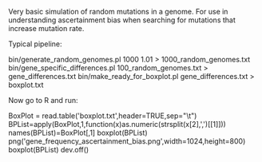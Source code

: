 Very basic simulation of random mutations in a genome. For use
in understanding ascertainment bias when searching for mutations
that increase mutation rate.

Typical pipeline:

bin/generate_random_genomes.pl   1000 1.01              > 1000_random_genomes.txt
bin/gene_specific_differences.pl 100_random_genomes.txt > gene_differences.txt
bin/make_ready_for_boxplot.pl    gene_differences.txt   > boxplot.txt

Now go to R and run:

BoxPlot = read.table('boxplot.txt',header=TRUE,sep="\t")
BPList=apply(BoxPlot,1,function(x)as.numeric(strsplit(x[2],',')[[1]]))
names(BPList)=BoxPlot[,1]
boxplot(BPList)
png('gene_frequency_ascertainment_bias.png',width=1024,height=800)
boxplot(BPList)
dev.off()

